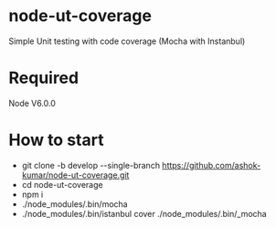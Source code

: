 # node-ut-coverage
Simple Unit testing with code coverage (Mocha with Instanbul)

# Required
Node V6.0.0

# How to start
* git clone -b develop --single-branch https://github.com/ashok-kumar/node-ut-coverage.git
* cd node-ut-coverage
* npm i
* ./node_modules/.bin/mocha
* ./node_modules/.bin/istanbul cover ./node_modules/.bin/_mocha
